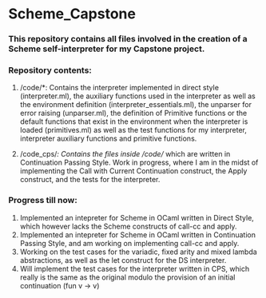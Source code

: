# Scheme_Capstone

### This repository contains all files involved in the creation of a Scheme self-interpreter for my Capstone project.

### Repository contents:

1) /code/*: Contains the interpreter implemented in direct style (interpreter.ml), the auxiliary functions used in the interpreter as well as the environment definition (interpreter_essentials.ml), the unparser for error raising (unparser.ml), the definition of Primitive functions or the default functions that exist in the environment when the interpreter is loaded (primitives.ml) as well as the test functions for my interpreter, interpreter auxiliary functions and primitive functions.

2) /code_cps/*: Contains the files inside /code/* which are written in Continuation Passing Style. Work in progress, where I am in the midst of implementing the Call with Current Continuation construct, the Apply construct, and the tests for the interpreter.

### Progress till now:

1) Implemented an intepreter for Scheme in OCaml written in Direct Style, which however lacks the Scheme constructs of call-cc and apply.
2) Implemented an intepreter for Scheme in OCaml written in Continuation Passing Style, and am working on implementing call-cc and apply.
3) Working on the test cases for the variadic, fixed arity and mixed lambda abstractions, as well as the let construct for the DS interpreter.
4) Will implement the test cases for the interpreter written in CPS, which really is the same as the original modulo the provision of an initial continuation (fun v -> v)
